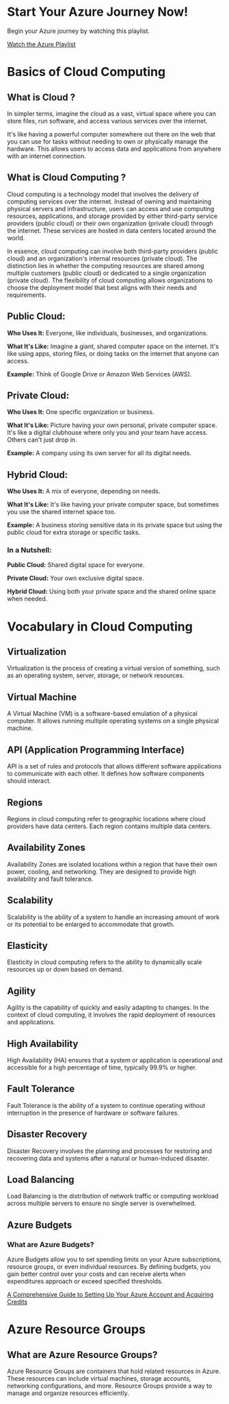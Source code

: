 # Start Your Azure Journey Now!

Begin your Azure journey by watching this playlist.

[Watch the Azure Playlist](https://youtube.com/playlist?list=PLdpzxOOAlwvIcxgCUyBHVOcWs0Krjx9xR&si=m1j2VbRFNEiimxdJ)

# Basics of Cloud Computing

## What is Cloud ?

In simpler terms, imagine the cloud as a vast, virtual space where you can store files, run software, and access various services over the internet. 

It's like having a powerful computer somewhere out there on the web that you can use for tasks without needing to own or physically manage the hardware. This allows users to access data and applications from anywhere with an internet connection.

## What is Cloud Computing ?

Cloud computing is a technology model that involves the delivery of computing services over the internet. Instead of owning and maintaining physical servers and infrastructure, users can access and use computing resources, applications, and storage provided by either third-party service providers (public cloud) or their own organization (private cloud) through the internet. These services are hosted in data centers located around the world.

In essence, cloud computing can involve both third-party providers (public cloud) and an organization's internal resources (private cloud). The distinction lies in whether the computing resources are shared among multiple customers (public cloud) or dedicated to a single organization (private cloud). The flexibility of cloud computing allows organizations to choose the deployment model that best aligns with their needs and requirements.

## Public Cloud:

**Who Uses It:** Everyone, like individuals, businesses, and organizations.

**What It's Like:** Imagine a giant, shared computer space on the internet. It's like using apps, storing files, or doing tasks on the internet that anyone can access.

**Example:** Think of Google Drive or Amazon Web Services (AWS).

## Private Cloud:

**Who Uses It:** One specific organization or business.

**What It's Like:** Picture having your own personal, private computer space. It's like a digital clubhouse where only you and your team have access. Others can't just drop in.

**Example:** A company using its own server for all its digital needs.

## Hybrid Cloud:

**Who Uses It:** A mix of everyone, depending on needs.

**What It's Like:** It's like having your private computer space, but sometimes you use the shared internet space too. 

**Example:** A business storing sensitive data in its private space but using the public cloud for extra storage or specific tasks.

### In a Nutshell:

**Public Cloud:** Shared digital space for everyone.

**Private Cloud:** Your own exclusive digital space.

**Hybrid Cloud:** Using both your private space and the shared online space when needed.

# Vocabulary in Cloud Computing

## Virtualization

Virtualization is the process of creating a virtual version of something, such as an operating system, server, storage, or network resources.

## Virtual Machine

A Virtual Machine (VM) is a software-based emulation of a physical computer. It allows running multiple operating systems on a single physical machine.

## API (Application Programming Interface)

API is a set of rules and protocols that allows different software applications to communicate with each other. It defines how software components should interact.

## Regions

Regions in cloud computing refer to geographic locations where cloud providers have data centers. Each region contains multiple data centers.

## Availability Zones

Availability Zones are isolated locations within a region that have their own power, cooling, and networking. They are designed to provide high availability and fault tolerance.

## Scalability

Scalability is the ability of a system to handle an increasing amount of work or its potential to be enlarged to accommodate that growth.

## Elasticity

Elasticity in cloud computing refers to the ability to dynamically scale resources up or down based on demand.

## Agility

Agility is the capability of quickly and easily adapting to changes. In the context of cloud computing, it involves the rapid deployment of resources and applications.

## High Availability

High Availability (HA) ensures that a system or application is operational and accessible for a high percentage of time, typically 99.9% or higher.

## Fault Tolerance

Fault Tolerance is the ability of a system to continue operating without interruption in the presence of hardware or software failures.

## Disaster Recovery

Disaster Recovery involves the planning and processes for restoring and recovering data and systems after a natural or human-induced disaster.

## Load Balancing

Load Balancing is the distribution of network traffic or computing workload across multiple servers to ensure no single server is overwhelmed.

## Azure Budgets

### What are Azure Budgets?

Azure Budgets allow you to set spending limits on your Azure subscriptions, resource groups, or even individual resources. By defining budgets, you gain better control over your costs and can receive alerts when expenditures approach or exceed specified thresholds.

[A Comprehensive Guide to Setting Up Your Azure Account and Acquiring Credits](https://dev.to/beingwizard/a-comprehensive-guide-to-setting-up-your-account-and-acquiring-azure-credits-15d2)


# Azure Resource Groups

## What are Azure Resource Groups?

Azure Resource Groups are containers that hold related resources in Azure. These resources can include virtual machines, storage accounts, networking configurations, and more. Resource Groups provide a way to manage and organize resources efficiently.
